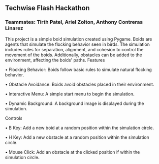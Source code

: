 ## Techwise Flash Hackathon 

### Teammates: Tirth Patel, Ariel Zolton, Anthony Contreras Linarez

This project is a simple boid simulation created using Pygame. Boids are agents that simulate the flocking behavior seen in birds. The simulation includes rules for separation, alignment, and cohesion to control the movement of the boids. Additionally, obstacles can be added to the environment, affecting the boids' paths.
Features

•	Flocking Behavior: Boids follow basic rules to simulate natural flocking behavior.

•	Obstacle Avoidance: Boids avoid obstacles placed in their environment.

•	Interactive Menu: A simple start menu to begin the simulation.

•	Dynamic Background: A background image is displayed during the simulation.

Controls

•	B Key: Add a new boid at a random position within the simulation circle.

•	H Key: Add a new obstacle at a random position within the simulation circle.

•	Mouse Click: Add an obstacle at the clicked position if within the simulation circle.



